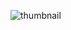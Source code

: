 ![thumbnail](https://user-images.githubusercontent.com/59373220/213776565-c216f487-a8e3-4af1-9a9a-6d8ebef83766.png)
